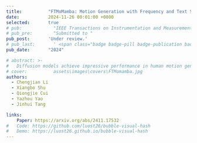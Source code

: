 ```yaml
---
title:          "FTMoMamba: Motion Generation with Frequency and Text State Space Models"
date:           2024-11-26 00:01:00 +0800
selected:       true
# pub:            "IEEE Transactions on Instrumentation and Measurement"
# pub_pre:        "Submitted to "
pub_post:       'Under review.'
# pub_last:       ' <span class="badge badge-pill badge-publication badge-success">Spotlight</span>'
pub_date:       "2024"

# abstract: >-
#   Diffusion models achieve impressive performance in human motion generation. However, current approaches typically ignore the significance of frequency-domain information in capturing fine-grained motions within the latent space (e.g., low frequencies correlate with static poses, and high frequencies align with fine-grained motions). Additionally, there is a semantic discrepancy between text and motion, leading to inconsistency between the generated motions and the text descriptions. In this work, we propose a novel diffusion-based FTMoMamba framework equipped with a Frequency State Space Model (FreqSSM) and a Text State Space Model (TextSSM). Specifically, to learn fine-grained representation, FreqSSM decomposes sequences into low-frequency and high-frequency components, guiding the generation of static pose (e.g., sits, lay) and fine-grained motions (e.g., transition, stumble), respectively. To ensure the consistency between text and motion, TextSSM encodes text features at the sentence level, aligning textual semantics with sequential features. Extensive experiments show that FTMoMamba achieves superior performance on the text-to-motion generation task, especially gaining the lowest FID of 0.181 (rather lower than 0.421 of MLD) on the HumanML3D dataset.
# cover:          assets\images\covers\FTMomamba.jpg
authors:
  - Chengjian Li 
  - Xiangbo Shu
  - Qiongjie Cui
  - Yazhou Yao
  - Jinhui Tang

links:
    Paper: https://arxiv.org/abs/2411.17532
#   Code: https://github.com/luost26/bubble-visual-hash
#   Demo: https://luost26.github.io/bubble-visual-hash
---
```

